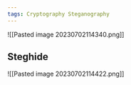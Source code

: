 ```yaml
---
tags: Cryptography Steganography
---
```


![[Pasted image 20230702114340.png]]

## Steghide
![[Pasted image 20230702114422.png]]

